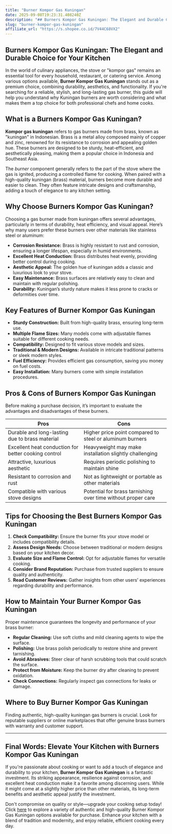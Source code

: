 ```yaml
---
title: "Burner Kompor Gas Kuningan"
date: 2025-09-08T19:23:31.408240Z
description: "## Burners Kompor Gas Kuningan: The Elegant and Durable Choice for Your Kitchen..."
slug: "burner-kompor-gas-kuningan"
affiliate_url: "https://s.shopee.co.id/7V44C68VX2"
---
```

## Burners Kompor Gas Kuningan: The Elegant and Durable Choice for Your Kitchen

In the world of culinary appliances, the stove or "kompor gas" remains an essential tool for every household, restaurant, or catering service. Among various options available, **Burner Kompor Gas Kuningan** stands out as a premium choice, combining durability, aesthetics, and functionality. If you're searching for a reliable, stylish, and long-lasting gas burner, this guide will help you understand why Kuningan burners are worth considering and what makes them a top choice for both professional chefs and home cooks.

## What is a Burners Kompor Gas Kuningan?

**Kompor gas kuningan** refers to gas burners made from brass, known as "kuningan" in Indonesian. Brass is a metal alloy composed mainly of copper and zinc, renowned for its resistance to corrosion and appealing golden hue. These burners are designed to be sturdy, heat-efficient, and aesthetically pleasing, making them a popular choice in Indonesia and Southeast Asia.

The *burner* component generally refers to the part of the stove where the gas is ignited, producing a controlled flame for cooking. When paired with a high-quality kuningan (brass) material, burners become more durable and easier to clean. They often feature intricate designs and craftsmanship, adding a touch of elegance to any kitchen setting.

## Why Choose Burners Kompor Gas Kuningan?

Choosing a gas burner made from kuningan offers several advantages, particularly in terms of durability, heat efficiency, and visual appeal. Here’s why many users prefer these burners over other materials like stainless steel or aluminum:

- **Corrosion Resistance:** Brass is highly resistant to rust and corrosion, ensuring a longer lifespan, especially in humid environments.
- **Excellent Heat Conduction:** Brass distributes heat evenly, providing better control during cooking.
- **Aesthetic Appeal:** The golden hue of kuningan adds a classic and luxurious look to your stove.
- **Easy Maintenance:** Brass surfaces are relatively easy to clean and maintain with regular polishing.
- **Durability:** Kuningan’s sturdy nature makes it less prone to cracks or deformities over time.

## Key Features of Burner Kompor Gas Kuningan

- **Sturdy Construction:** Built from high-quality brass, ensuring long-term use.
- **Multiple Flame Sizes:** Many models come with adjustable flames suitable for different cooking needs.
- **Compatibility:** Designed to fit various stove models and sizes.
- **Traditional & Modern Designs:** Available in intricate traditional patterns or sleek modern styles.
- **Fuel Efficiency:** Provides efficient gas consumption, saving you money on fuel costs.
- **Easy Installation:** Many burners come with simple installation procedures.

## Pros & Cons of Burners Kompor Gas Kuningan

Before making a purchase decision, it’s important to evaluate the advantages and disadvantages of these burners.

| **Pros** | **Cons** |
| --- | --- |
| Durable and long-lasting due to brass material | Higher price point compared to steel or aluminum burners |
| Excellent heat conduction for better cooking control | Heavyweight may make installation slightly challenging |
| Attractive, luxurious aesthetic | Requires periodic polishing to maintain shine |
| Resistant to corrosion and rust | Not as lightweight or portable as other materials |
| Compatible with various stove designs | Potential for brass tarnishing over time without proper care |

## Tips for Choosing the Best Burners Kompor Gas Kuningan

1. **Check Compatibility:** Ensure the burner fits your stove model or includes compatibility details.
2. **Assess Design Needs:** Choose between traditional or modern designs based on your kitchen decor.
3. **Evaluate Size and Flame Control:** Opt for adjustable flames for versatile cooking.
4. **Consider Brand Reputation:** Purchase from trusted suppliers to ensure quality and authenticity.
5. **Read Customer Reviews:** Gather insights from other users’ experiences regarding durability and performance.

## How to Maintain Your Burner Kompor Gas Kuningan

Proper maintenance guarantees the longevity and performance of your brass burner:

- **Regular Cleaning:** Use soft cloths and mild cleaning agents to wipe the surface.
- **Polishing:** Use brass polish periodically to restore shine and prevent tarnishing.
- **Avoid Abrasives:** Steer clear of harsh scrubbing tools that could scratch the surface.
- **Protect from Moisture:** Keep the burner dry after cleaning to prevent oxidation.
- **Check Connections:** Regularly inspect gas connections for leaks or damage.

## Where to Buy Burner Kompor Gas Kuningan

Finding authentic, high-quality kuningan gas burners is crucial. Look for reputable suppliers or online marketplaces that offer genuine brass burners with warranty and customer support.

---

## Final Words: Elevate Your Kitchen with Burners Kompor Gas Kuningan

If you're passionate about cooking or want to add a touch of elegance and durability to your kitchen, **Burner Kompor Gas Kuningan** is a fantastic investment. Its striking appearance, resilience against corrosion, and excellent heat conduction make it a favorite among discerning users. While it might come at a slightly higher price than other materials, its long-term benefits and aesthetic appeal justify the investment.

Don't compromise on quality or style—upgrade your cooking setup today! Click [here](https://s.shopee.co.id/7V44C68VX2) to explore a variety of authentic and high-quality Burner Kompor Gas Kuningan options available for purchase. Enhance your kitchen with a blend of tradition and modernity, and enjoy reliable, efficient cooking every day.
